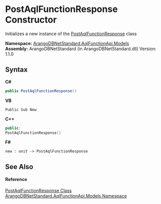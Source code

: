 # PostAqlFunctionResponse Constructor 
 

Initializes a new instance of the <a href="02064605-63f0-323a-b25b-2e44b0c34f90">PostAqlFunctionResponse</a> class

**Namespace:**&nbsp;<a href="e03acbe1-782e-533e-7ffe-cd51613ed54f">ArangoDBNetStandard.AqlFunctionApi.Models</a><br />**Assembly:**&nbsp;ArangoDBNetStandard (in ArangoDBNetStandard.dll) Version: 1.1.0

## Syntax

**C#**<br />
``` C#
public PostAqlFunctionResponse()
```

**VB**<br />
``` VB
Public Sub New
```

**C++**<br />
``` C++
public:
PostAqlFunctionResponse()
```

**F#**<br />
``` F#
new : unit -> PostAqlFunctionResponse
```


## See Also


#### Reference
<a href="02064605-63f0-323a-b25b-2e44b0c34f90">PostAqlFunctionResponse Class</a><br /><a href="e03acbe1-782e-533e-7ffe-cd51613ed54f">ArangoDBNetStandard.AqlFunctionApi.Models Namespace</a><br />